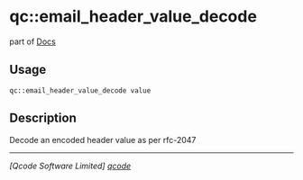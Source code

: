qc::email_header_value_decode
=============================

part of [Docs](.)

Usage
-----
`qc::email_header_value_decode value`

Description
-----------
Decode an encoded header value as per rfc-2047

----------------------------------
*[Qcode Software Limited] [qcode]*

[qcode]: www.qcode.co.uk "Qcode Software"